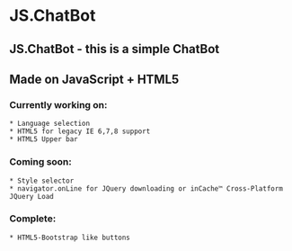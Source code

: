 JS.ChatBot
==========

## JS.ChatBot - this is a simple ChatBot
## Made on JavaScript + HTML5

### Currently working on:
	* Language selection
	* HTML5 for legacy IE 6,7,8 support
	* HTML5 Upper bar

### Coming soon:
	* Style selector
	* navigator.onLine for JQuery downloading or inCache™ Cross-Platform JQuery Load

### Complete:
	* HTML5-Bootstrap like buttons